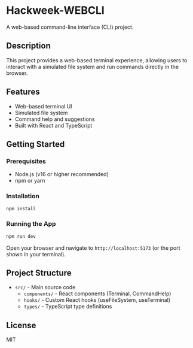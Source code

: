 # Hackweek-WEBCLI

A web-based command-line interface (CLI) project.

## Description
This project provides a web-based terminal experience, allowing users to interact with a simulated file system and run commands directly in the browser.

## Features
- Web-based terminal UI
- Simulated file system
- Command help and suggestions
- Built with React and TypeScript

## Getting Started

### Prerequisites
- Node.js (v16 or higher recommended)
- npm or yarn

### Installation
```bash
npm install
```

### Running the App
```bash
npm run dev
```

Open your browser and navigate to `http://localhost:5173` (or the port shown in your terminal).

## Project Structure
- `src/` - Main source code
  - `components/` - React components (Terminal, CommandHelp)
  - `hooks/` - Custom React hooks (useFileSystem, useTerminal)
  - `types/` - TypeScript type definitions

## License
MIT 